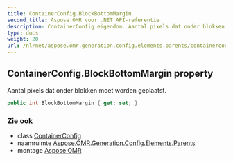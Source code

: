 ```yaml
---
title: ContainerConfig.BlockBottomMargin
second_title: Aspose.OMR voor .NET API-referentie
description: ContainerConfig eigendom. Aantal pixels dat onder blokken moet worden geplaatst.
type: docs
weight: 20
url: /nl/net/aspose.omr.generation.config.elements.parents/containerconfig/blockbottommargin/
---
```

## ContainerConfig.BlockBottomMargin property

Aantal pixels dat onder blokken moet worden geplaatst.

```csharp
public int BlockBottomMargin { get; set; }
```

### Zie ook

* class [ContainerConfig](../)
* naamruimte [Aspose.OMR.Generation.Config.Elements.Parents](../../containerconfig/)
* montage [Aspose.OMR](../../../)


